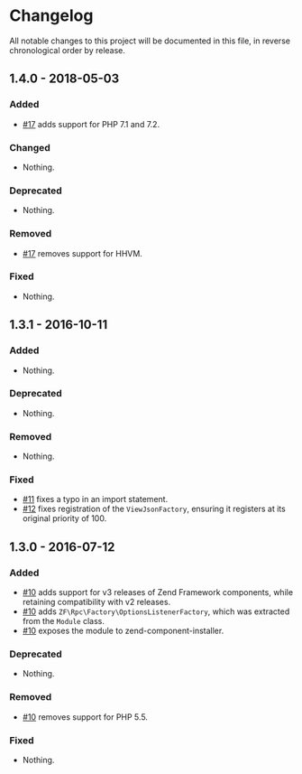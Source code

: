 # Changelog

All notable changes to this project will be documented in this file, in reverse chronological order by release.

## 1.4.0 - 2018-05-03

### Added

- [#17](https://github.com/zfcampus/zf-rpc/pull/17) adds support for PHP 7.1 and 7.2.

### Changed

- Nothing.

### Deprecated

- Nothing.

### Removed

- [#17](https://github.com/zfcampus/zf-rpc/pull/17) removes support for HHVM.

### Fixed

- Nothing.

## 1.3.1 - 2016-10-11

### Added

- Nothing.

### Deprecated

- Nothing.

### Removed

- Nothing.

### Fixed

- [#11](https://github.com/zfcampus/zf-rpc/pull/11) fixes a typo in an import
  statement.
- [#12](https://github.com/zfcampus/zf-rpc/pull/12) fixes registration of the
  `ViewJsonFactory`, ensuring it registers at its original priority of 100.

## 1.3.0 - 2016-07-12

### Added

- [#10](https://github.com/zfcampus/zf-rpc/pull/10) adds support for v3 releases
  of Zend Framework components, while retaining compatibility with v2 releases.
- [#10](https://github.com/zfcampus/zf-rpc/pull/10) adds
  `ZF\Rpc\Factory\OptionsListenerFactory`, which was extracted from the `Module`
  class.
- [#10](https://github.com/zfcampus/zf-rpc/pull/10) exposes the module to
  zend-component-installer.

### Deprecated

- Nothing.

### Removed

- [#10](https://github.com/zfcampus/zf-rpc/pull/10) removes support for PHP 5.5.

### Fixed

- Nothing.
